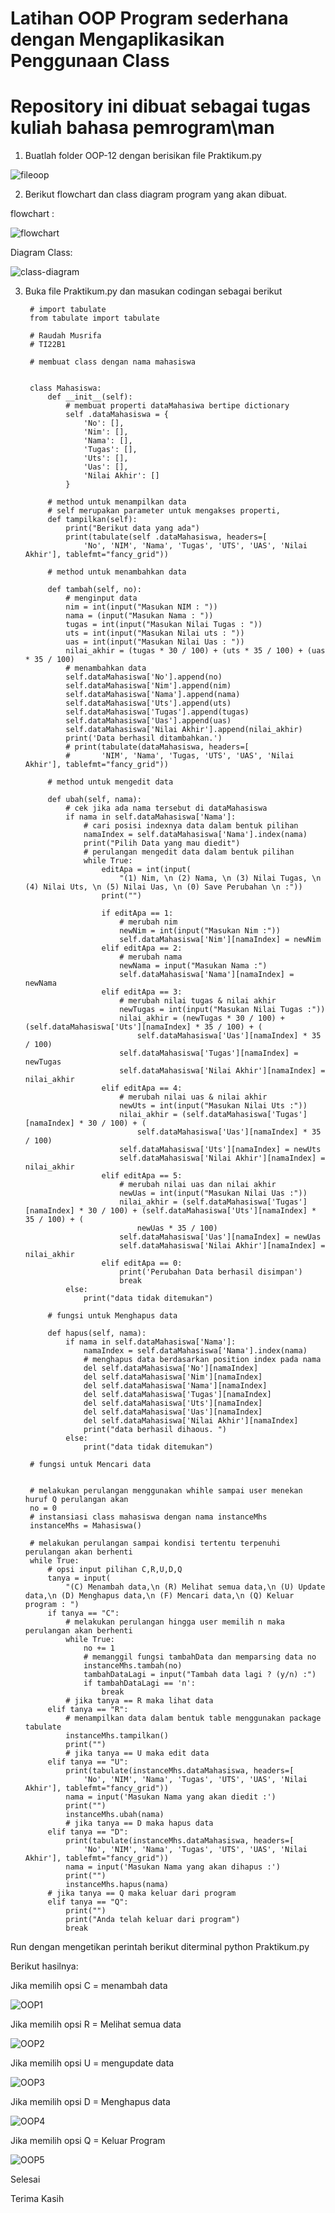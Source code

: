 # Latihan OOP Program sederhana dengan Mengaplikasikan Penggunaan Class

# Repository ini dibuat sebagai tugas kuliah bahasa pemrogram\man

1. Buatlah folder OOP-12 dengan berisikan file Praktikum.py

![fileoop](https://user-images.githubusercontent.com/115474431/206883037-2bca70c0-ab9c-4d22-9b2f-d3618412d2ba.png)

2. Berikut flowchart dan class diagram program yang akan dibuat.

flowchart :

![flowchart](https://user-images.githubusercontent.com/115474431/206883075-9090e2d5-0dbd-4206-981d-8421887d3070.png)

Diagram Class:

![class-diagram](https://user-images.githubusercontent.com/115474431/206883116-5f000952-fc59-4e4b-b2b5-60b3d8922f69.png)

3. Buka file Praktikum.py dan masukan codingan sebagai berikut

        # import tabulate
        from tabulate import tabulate

        # Raudah Musrifa
        # TI22B1

        # membuat class dengan nama mahasiswa


        class Mahasiswa:
            def __init__(self):
                # membuat properti dataMahasiwa bertipe dictionary
                self .dataMahasiswa = {
                    'No': [],
                    'Nim': [],
                    'Nama': [],
                    'Tugas': [],
                    'Uts': [],
                    'Uas': [],
                    'Nilai Akhir': []
                }

            # method untuk menampilkan data
            # self merupakan parameter untuk mengakses properti,
            def tampilkan(self):
                print("Berikut data yang ada")
                print(tabulate(self .dataMahasiswa, headers=[
                    'No', 'NIM', 'Nama', 'Tugas', 'UTS', 'UAS', 'Nilai Akhir'], tablefmt="fancy_grid"))

            # method untuk menambahkan data

            def tambah(self, no):
                # menginput data
                nim = int(input("Masukan NIM : "))
                nama = (input("Masukan Nama : "))
                tugas = int(input("Masukan Nilai Tugas : "))
                uts = int(input("Masukan Nilai uts : "))
                uas = int(input("Masukan Nilai Uas : "))
                nilai_akhir = (tugas * 30 / 100) + (uts * 35 / 100) + (uas * 35 / 100)
                # menambahkan data
                self.dataMahasiswa['No'].append(no)
                self.dataMahasiswa['Nim'].append(nim)
                self.dataMahasiswa['Nama'].append(nama)
                self.dataMahasiswa['Uts'].append(uts)
                self.dataMahasiswa['Tugas'].append(tugas)
                self.dataMahasiswa['Uas'].append(uas)
                self.dataMahasiswa['Nilai Akhir'].append(nilai_akhir)
                print('Data berhasil ditambahkan.')
                # print(tabulate(dataMahasiswa, headers=[
                #       'NIM', 'Nama', 'Tugas, 'UTS', 'UAS', 'Nilai Akhir'], tablefmt="fancy_grid"))

            # method untuk mengedit data

            def ubah(self, nama):
                # cek jika ada nama tersebut di dataMahasiswa
                if nama in self.dataMahasiswa['Nama']:
                    # cari posisi indexnya data dalam bentuk pilihan
                    namaIndex = self.dataMahasiswa['Nama'].index(nama)
                    print("Pilih Data yang mau diedit")
                    # perulangan mengedit data dalam bentuk pilihan
                    while True:
                        editApa = int(input(
                            "(1) Nim, \n (2) Nama, \n (3) Nilai Tugas, \n (4) Nilai Uts, \n (5) Nilai Uas, \n (0) Save Perubahan \n :"))
                        print("")

                        if editApa == 1:
                            # merubah nim
                            newNim = int(input("Masukan Nim :"))
                            self.dataMahasiswa['Nim'][namaIndex] = newNim
                        elif editApa == 2:
                            # merubah nama
                            newNama = input("Masukan Nama :")
                            self.dataMahasiswa['Nama'][namaIndex] = newNama
                        elif editApa == 3:
                            # merubah nilai tugas & nilai akhir
                            newTugas = int(input("Masukan Nilai Tugas :"))
                            nilai_akhir = (newTugas * 30 / 100) + (self.dataMahasiswa['Uts'][namaIndex] * 35 / 100) + (
                                self.dataMahasiswa['Uas'][namaIndex] * 35 / 100)
                            self.dataMahasiswa['Tugas'][namaIndex] = newTugas
                            self.dataMahasiswa['Nilai Akhir'][namaIndex] = nilai_akhir
                        elif editApa == 4:
                            # merubah nilai uas & nilai akhir
                            newUts = int(input("Masukan Nilai Uts :"))
                            nilai_akhir = (self.dataMahasiswa['Tugas'][namaIndex] * 30 / 100) + (
                                self.dataMahasiswa['Uas'][namaIndex] * 35 / 100)
                            self.dataMahasiswa['Uts'][namaIndex] = newUts
                            self.dataMahasiswa['Nilai Akhir'][namaIndex] = nilai_akhir
                        elif editApa == 5:
                            # merubah nilai uas dan nilai akhir
                            newUas = int(input("Masukan Nilai Uas :"))
                            nilai_akhir = (self.dataMahasiswa['Tugas'][namaIndex] * 30 / 100) + (self.dataMahasiswa['Uts'][namaIndex] * 35 / 100) + (
                                newUas * 35 / 100)
                            self.dataMahasiswa['Uas'][namaIndex] = newUas
                            self.dataMahasiswa['Nilai Akhir'][namaIndex] = nilai_akhir
                        elif editApa == 0:
                            print('Perubahan Data berhasil disimpan')
                            break
                else:
                    print("data tidak ditemukan")

            # fungsi untuk Menghapus data

            def hapus(self, nama):
                if nama in self.dataMahasiswa['Nama']:
                    namaIndex = self.dataMahasiswa['Nama'].index(nama)
                    # menghapus data berdasarkan position index pada nama
                    del self.dataMahasiswa['No'][namaIndex]
                    del self.dataMahasiswa['Nim'][namaIndex]
                    del self.dataMahasiswa['Nama'][namaIndex]
                    del self.dataMahasiswa['Tugas'][namaIndex]
                    del self.dataMahasiswa['Uts'][namaIndex]
                    del self.dataMahasiswa['Uas'][namaIndex]
                    del self.dataMahasiswa['Nilai Akhir'][namaIndex]
                    print("data berhasil dihaous. ")
                else:
                    print("data tidak ditemukan")

        # fungsi untuk Mencari data


        # melakukan perulangan menggunakan whihle sampai user menekan huruf Q perulangan akan
        no = 0
        # instansiasi class mahasiswa dengan nama instanceMhs
        instanceMhs = Mahasiswa()

        # melakukan perulangan sampai kondisi tertentu terpenuhi perulangan akan berhenti
        while True:
            # opsi input pilihan C,R,U,D,Q
            tanya = input(
                "(C) Menambah data,\n (R) Melihat semua data,\n (U) Update data,\n (D) Menghapus data,\n (F) Mencari data,\n (Q) Keluar program : ")
            if tanya == "C":
                # melakukan perulangan hingga user memilih n maka perulangan akan berhenti
                while True:
                    no += 1
                    # memanggil fungsi tambahData dan memparsing data no
                    instanceMhs.tambah(no)
                    tambahDataLagi = input("Tambah data lagi ? (y/n) :")
                    if tambahDataLagi == 'n':
                        break
                # jika tanya == R maka lihat data
            elif tanya == "R":
                # menampilkan data dalam bentuk table menggunakan package tabulate
                instanceMhs.tampilkan()
                print("")
                # jika tanya == U maka edit data
            elif tanya == "U":
                print(tabulate(instanceMhs.dataMahasiswa, headers=[
                    'No', 'NIM', 'Nama', 'Tugas', 'UTS', 'UAS', 'Nilai Akhir'], tablefmt="fancy_grid"))
                nama = input('Masukan Nama yang akan diedit :')
                print("")
                instanceMhs.ubah(nama)
                # jika tanya == D maka hapus data
            elif tanya == "D":
                print(tabulate(instanceMhs.dataMahasiswa, headers=[
                    'No', 'NIM', 'Nama', 'Tugas', 'UTS', 'UAS', 'Nilai Akhir'], tablefmt="fancy_grid"))
                nama = input('Masukan Nama yang akan dihapus :')
                print("")
                instanceMhs.hapus(nama)
            # jika tanya == Q maka keluar dari program
            elif tanya == "Q":
                print("")
                print("Anda telah keluar dari program")
                break
                  
Run dengan mengetikan perintah berikut diterminal python Praktikum.py

Berikut hasilnya:

Jika memilih opsi C = menambah data

![OOP1](https://user-images.githubusercontent.com/115474431/206883257-e49a43ba-0985-4992-bc22-8e18f5877733.png)

Jika memilih opsi R = Melihat semua data

![OOP2](https://user-images.githubusercontent.com/115474431/206883279-fe37d2ce-fef4-41de-9edc-37ea882f67e4.png)

Jika memilih opsi U = mengupdate data

![OOP3](https://user-images.githubusercontent.com/115474431/206883303-0003e901-6dbf-4eeb-941d-e1b91fbbd929.png)

Jika memilih opsi D = Menghapus data

![OOP4](https://user-images.githubusercontent.com/115474431/206883311-ee2c32b4-7c73-47a5-8fca-7471b071d444.png)

Jika memilih opsi Q = Keluar Program

![OOP5](https://user-images.githubusercontent.com/115474431/206883313-33a7c18b-f0da-4a13-b1d2-fe40f759a1a7.png)

Selesai

Terima Kasih





    

